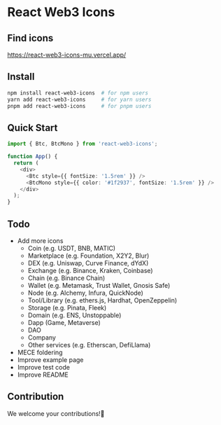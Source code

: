 # React Web3 Icons

## Find icons

https://react-web3-icons-mu.vercel.app/

## Install

```sh
npm install react-web3-icons  # for npm users
yarn add react-web3-icons     # for yarn users
pnpm add react-web3-icons     # for pnpm users
```

## Quick Start

```ts
import { Btc, BtcMono } from 'react-web3-icons';

function App() {
  return (
    <div>
      <Btc style={{ fontSize: '1.5rem' }} />
      <BtcMono style={{ color: '#1f2937', fontSize: '1.5rem' }} />
    </div>
  );
}
```

## Todo

- Add more icons
  - Coin (e.g. USDT, BNB, MATIC)
  - Marketplace (e.g. Foundation, X2Y2, Blur)
  - DEX (e.g. Uniswap, Curve Finance, dYdX)
  - Exchange (e.g. Binance, Kraken, Coinbase)
  - Chain (e.g. Binance Chain)
  - Wallet (e.g. Metamask, Trust Wallet, Gnosis Safe)
  - Node (e.g. Alchemy, Infura, QuickNode)
  - Tool/Library (e.g. ethers.js, Hardhat, OpenZeppelin)
  - Storage (e.g. Pinata, Fleek)
  - Domain (e.g. ENS, Unstoppable)
  - Dapp (Game, Metaverse)
  - DAO
  - Company
  - Other services (e.g. Etherscan, DefiLlama)
- MECE foldering
- Improve example page
- Improve test code
- Improve README

## Contribution

We welcome your contributions!🎉
